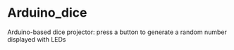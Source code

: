 # Arduino_dice
Arduino-based dice projector: press a button to generate a random number displayed with LEDs
